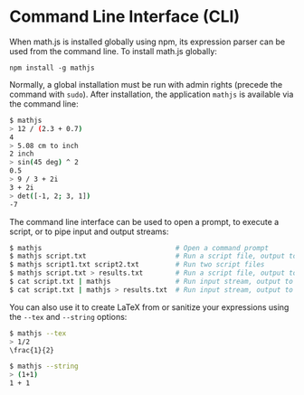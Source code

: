 # Command Line Interface (CLI)

When math.js is installed globally using npm, its expression parser can be used
from the command line. To install math.js globally:

    npm install -g mathjs

Normally, a global installation must be run with admin rights (precede the
command with `sudo`). After installation, the application `mathjs` is available
via the command line:

```bash
$ mathjs
> 12 / (2.3 + 0.7)
4
> 5.08 cm to inch
2 inch
> sin(45 deg) ^ 2
0.5
> 9 / 3 + 2i
3 + 2i
> det([-1, 2; 3, 1])
-7
```

The command line interface can be used to open a prompt, to execute a script,
or to pipe input and output streams:

```bash
$ mathjs                                 # Open a command prompt
$ mathjs script.txt                      # Run a script file, output to console
$ mathjs script1.txt script2.txt         # Run two script files
$ mathjs script.txt > results.txt        # Run a script file, output to file
$ cat script.txt | mathjs                # Run input stream, output to console
$ cat script.txt | mathjs > results.txt  # Run input stream, output to file
```

You can also use it to create LaTeX from or sanitize your expressions using the
`--tex` and `--string` options:

```bash
$ mathjs --tex
> 1/2
\frac{1}{2}
```

```bash
$ mathjs --string
> (1+1)
1 + 1
```
